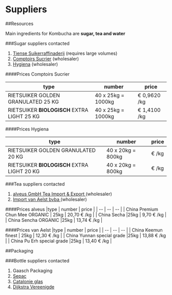 # Suppliers

##Resources

Main ingredients for Kombucha are **sugar, tea and water**

###Sugar suppliers contacted

1. [Tiense Suikerraffinaderij](http://www.tiensesuikerraffinaderij.com)
(requires large volumes)
2. [Comptoirs Sucrier](http://www.comptoirsucrier.be) (wholesaler)
3. [Hygiena](http://www.hygiena.be) (wholesaler)

####Prices Comptoirs Sucrier

|type | number | price |
| -- | -- | -- |
| RIETSUIKER GOLDEN GRANULATED 25 KG | 40 x 25kg = 1000kg | € 0,9620 /kg |
| RIETSUIKER **BIOLOGISCH** EXTRA LIGHT 25 KG |40 x 25kg = 1000kg | € 1,4100 /kg |

####Prices Hygiena

|type | number | price |
| -- | -- | -- |
| RIETSUIKER GOLDEN GRANULATED 20 KG | 40 x 20kg = 800kg | €  /kg |
| RIETSUIKER **BIOLOGISCH** EXTRA LIGHT 20 KG |40 x 20kg = 800kg | € /kg |

###Tea suppliers contacted
1. [alveus GmbH Tea Import & Export ](http://www.alveus.eu) (wholesaler)
2. [Import van Aelst bvba ](http://www.vanaelst-tea.be) (wholesaler)

####Prices alveus
|type | number | price |
| -- | -- | -- |
| China Premium Chun Mee ORGANIC | 25kg  | 20,70 €  /kg |
| China Secha |25kg | 9,70 € /kg |
| China Sencha ORGANIC |25kg | 13,74 € /kg |

####Prices van Aelst
|type | number | price |
| -- | -- | -- |
| China Keemun finest | 25kg  | 12,30 €  /kg |
| China Yunnan special grade |25kg | 13,88 € /kg |
| China Pu Erh special grade |25kg | 13,40 € /kg |

##Packaging

###Bottle suppliers contacted

1. Gaasch Packaging
2. [Sepac](http://www.sepac.be)
2. [Catalonie glas](http://www.catalonieglas.nl)
3. [Dijkstra Vereenigde](https://www.dijkstra.net)

